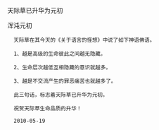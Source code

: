 天际草已升华为元初

浑沌元初


      天际草在其今天的《关于语言的怪想》中说了如下神语佛语。

      1、越是高级的生命彼此之间越无隐藏。

      2、生命层次越低互相隐藏的意识就越多。

      3、越是不交流产生的罪恶痛苦也就越多了。

      此三句话，标志着天际草已升华为元初。

      祝贺天际草生命品质的升华！

      2010-05-19



